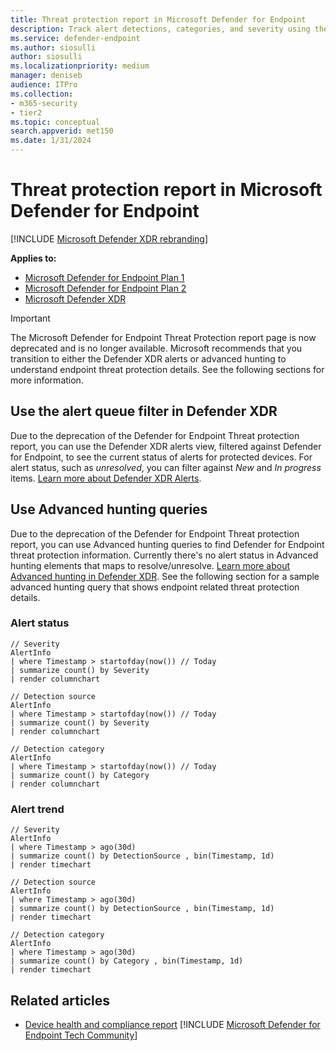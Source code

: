 ```yaml
---
title: Threat protection report in Microsoft Defender for Endpoint
description: Track alert detections, categories, and severity using the threat protection report.
ms.service: defender-endpoint
ms.author: siosulli
author: siosulli
ms.localizationpriority: medium
manager: deniseb
audience: ITPro
ms.collection:
- m365-security
- tier2
ms.topic: conceptual
search.appverid: met150
ms.date: 1/31/2024
---
```


# Threat protection report in Microsoft Defender for Endpoint

[!INCLUDE [Microsoft Defender XDR rebranding](../includes/microsoft-defender.md)]


**Applies to:**

- [Microsoft Defender for Endpoint Plan 1](https://go.microsoft.com/fwlink/p/?linkid=2154037)
- [Microsoft Defender for Endpoint Plan 2](https://go.microsoft.com/fwlink/?linkid=2154037)
- [Microsoft Defender XDR](https://go.microsoft.com/fwlink/?linkid=2118804)

> [!IMPORTANT]
> The Microsoft Defender for Endpoint Threat Protection report page is now deprecated and is no longer available. Microsoft recommends that you transition to either the Defender XDR alerts or advanced hunting to understand endpoint threat protection details. See the following sections for more information.

## Use the alert queue filter in Defender XDR
Due to the deprecation of the Defender for Endpoint Threat protection report, you can use the Defender XDR alerts view, filtered against Defender for Endpoint, to see the current status of alerts for protected devices. For alert status, such as *unresolved*, you can filter against *New* and *In progress* items. [Learn more about Defender XDR Alerts](/defender/investigate-alerts).

## Use Advanced hunting queries
Due to the deprecation of the Defender for Endpoint Threat protection report, you can use Advanced hunting queries to find Defender for Endpoint threat protection information.  Currently there's no alert status in Advanced hunting elements that maps to resolve/unresolve. [Learn more about Advanced hunting in Defender XDR](/defender/advanced-hunting-overview). See the following section for a sample advanced hunting query that shows endpoint related threat protection details.

### Alert status

```kusto
// Severity
AlertInfo
| where Timestamp > startofday(now()) // Today
| summarize count() by Severity
| render columnchart

// Detection source
AlertInfo
| where Timestamp > startofday(now()) // Today
| summarize count() by Severity
| render columnchart

// Detection category
AlertInfo
| where Timestamp > startofday(now()) // Today
| summarize count() by Category
| render columnchart
```


### Alert trend

```kusto
// Severity
AlertInfo
| where Timestamp > ago(30d)
| summarize count() by DetectionSource , bin(Timestamp, 1d)
| render timechart

// Detection source
AlertInfo
| where Timestamp > ago(30d)
| summarize count() by DetectionSource , bin(Timestamp, 1d)
| render timechart

// Detection category
AlertInfo
| where Timestamp > ago(30d)
| summarize count() by Category , bin(Timestamp, 1d)
| render timechart
```

## Related articles 

- [Device health and compliance report](device-health-reports.md)
[!INCLUDE [Microsoft Defender for Endpoint Tech Community](../includes/defender-mde-techcommunity.md)]
